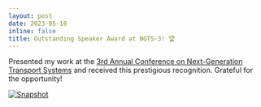 ```yaml
---
layout: post
date: 2023-05-18
inline: false
title: Outstanding Speaker Award at NGTS-3! 🏆
---
```

Presented my work at the <a href="https://www.ngts2023.nextrans.org/">3rd Annual Conference on Next-Generation Transport
Systems</a> and received this prestigious recognition. Grateful for the opportunity!

[![Snapshot](https://maysonma.oss-us-east-1.aliyuncs.com/img/ngts_award.jpg)](https://maysonma.oss-us-east-1.aliyuncs.com/img/ngts_award.jpg)




